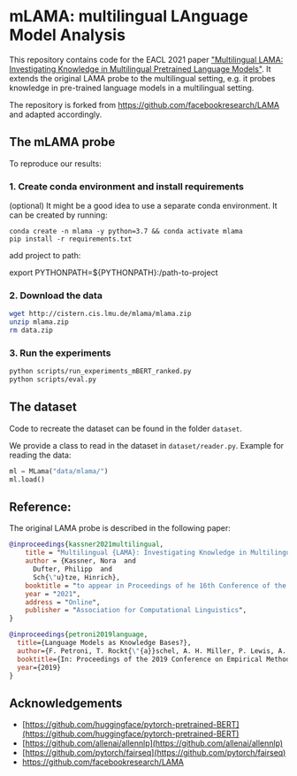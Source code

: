 # mLAMA: multilingual LAnguage Model Analysis

This repository contains code for the EACL 2021 paper ["Multilingual LAMA: Investigating Knowledge in Multilingual Pretrained Language Models"](xxx).
It extends the original LAMA probe to the multilingual setting, e.g. it probes knowledge in pre-trained language models in a multilingual setting.

The repository is forked from https://github.com/facebookresearch/LAMA and adapted accordingly. 

## The mLAMA probe

To reproduce our results:

### 1. Create conda environment and install requirements

(optional) It might be a good idea to use a separate conda environment. It can be created by running:
```
conda create -n mlama -y python=3.7 && conda activate mlama
pip install -r requirements.txt
```

add project to path:

export PYTHONPATH=${PYTHONPATH}:/path-to-project

### 2. Download the data


```bash
wget http://cistern.cis.lmu.de/mlama/mlama.zip
unzip mlama.zip
rm data.zip
```

### 3. Run the experiments

```bash
python scripts/run_experiments_mBERT_ranked.py 
python scripts/eval.py
```

## The dataset

Code to recreate the dataset can be found in the folder `dataset`. 

We provide a class to read in the dataset in `dataset/reader.py`. Example for reading the data: 
```python
ml = MLama("data/mlama/")
ml.load()
```

## Reference:

The original LAMA probe is described in the following paper:

```bibtex
@inproceedings{kassner2021multilingual,
    title = "Multilingual {LAMA}: Investigating Knowledge in Multilingual Pretrained Language Models",
    author = {Kassner, Nora  and
      Dufter, Philipp  and
      Sch{\"u}tze, Hinrich},
    booktitle = "to appear in Proceedings of he 16th Conference of the European Chapter of the Association for Computational Linguistics",
    year = "2021",
    address = "Online",
    publisher = "Association for Computational Linguistics",
}

@inproceedings{petroni2019language,
  title={Language Models as Knowledge Bases?},
  author={F. Petroni, T. Rockt{\"{a}}schel, A. H. Miller, P. Lewis, A. Bakhtin, Y. Wu and S. Riedel},
  booktitle={In: Proceedings of the 2019 Conference on Empirical Methods in Natural Language Processing (EMNLP), 2019},
  year={2019}
}
```

## Acknowledgements

* [https://github.com/huggingface/pytorch-pretrained-BERT](https://github.com/huggingface/pytorch-pretrained-BERT)
* [https://github.com/allenai/allennlp](https://github.com/allenai/allennlp)
* [https://github.com/pytorch/fairseq](https://github.com/pytorch/fairseq)
* https://github.com/facebookresearch/LAMA
